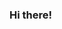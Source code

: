 ### Hi there!

<!--
**oykudemir/oykudemir** is a ✨ _special_ ✨ repository because its `README.md` (this file) appears on your GitHub profile.

Here are some ideas to get you started:

I'm Öykü. I’m currently a freshman at Bilkent University studying computer science.
